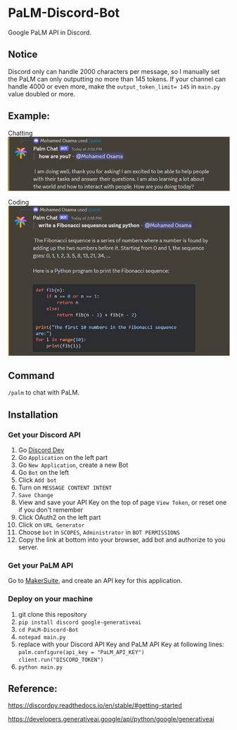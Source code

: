 # PaLM-Discord-Bot

Google PaLM API in Discord.

## Notice

Discord only can handle 2000 characters per message, so I manually set the PaLM can only outputting no more than 145 tokens. If your channel can handle 4000 or even more, make the `output_token_limit= 145` in `main.py` value doubled or more.


## Example:
Chatting
![](https://github.com/mohamedosama12345/PaLM-Discord_Bot/blob/main/images/image_1.png)

Coding
![](https://github.com/mohamedosama12345/PaLM-Discord_Bot/blob/main/images/image_2.png)

## Command

`/palm` to chat with PaLM.

## Installation

### Get your Discord API

1. Go [Discord Dev](https://discord.com/developers/applications)
2. Go `Application` on the left part
3. Go `New Application`, create a new Bot
4. Go `Bot` on the left
5. Click `Add bot`
6. Turn on `MESSAGE CONTENT INTENT`
7. `Save Change`
8. View and save your API Key on the top of page `View Token`, or reset one if you don't remember
9. Click OAuth2 on the left part
10. Click on `URL Generator`
11. Choose `bot` in `SCOPES`, `Administrator` in `BOT PERMISSIONS`
12. Copy the link at bottom into your browser, add bot and authorize to you server.
### Get your PaLM API
Go to [MakerSuite](https://makersuite.google.com/app/apikey), and create an API key for this application.
### Deploy on your machine
1. git clone this repository
2. `pip install discord google-generativeai`
3. `cd PaLM-Discord-Bot`
4. `notepad main.py`
5. replace with your Discord API Key and PaLM API Key at following lines: 
    `palm.configure(api_key = "PaLM_API_KEY")`
    `client.run("DISCORD_TOKEN")`
6. `python main.py`


## Reference: 

https://discordpy.readthedocs.io/en/stable/#getting-started

https://developers.generativeai.google/api/python/google/generativeai